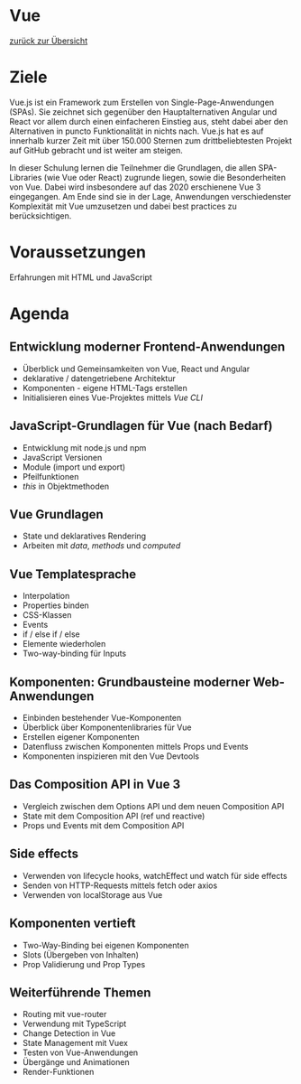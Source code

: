 # Vue

[zurück zur Übersicht](index.html)

# Ziele

Vue.js ist ein Framework zum Erstellen von Single-Page-Anwendungen (SPAs). Sie zeichnet sich gegenüber den Hauptalternativen Angular und React vor allem durch einen einfacheren Einstieg aus, steht dabei aber den Alternativen in puncto Funktionalität in nichts nach. Vue.js hat es auf innerhalb kurzer Zeit mit über 150.000 Sternen zum drittbeliebtesten Projekt auf GitHub gebracht und ist weiter am steigen.

In dieser Schulung lernen die Teilnehmer die Grundlagen, die allen SPA-Libraries (wie Vue oder React) zugrunde liegen, sowie die Besonderheiten von Vue. Dabei wird insbesondere auf das 2020 erschienene Vue 3 eingegangen. Am Ende sind sie in der Lage, Anwendungen verschiedenster Komplexität mit Vue umzusetzen und dabei best practices zu berücksichtigen.

# Voraussetzungen

Erfahrungen mit HTML und JavaScript

# Agenda

## Entwicklung moderner Frontend-Anwendungen

- Überblick und Gemeinsamkeiten von Vue, React und Angular
- deklarative / datengetriebene Architektur
- Komponenten - eigene HTML-Tags erstellen
- Initialisieren eines Vue-Projektes mittels _Vue CLI_

## JavaScript-Grundlagen für Vue (nach Bedarf)

- Entwicklung mit node.js und npm
- JavaScript Versionen
- Module (import und export)
- Pfeilfunktionen
- _this_ in Objektmethoden

## Vue Grundlagen

- State und deklaratives Rendering
- Arbeiten mit _data_, _methods_ und _computed_

## Vue Templatesprache

- Interpolation
- Properties binden
- CSS-Klassen
- Events
- if / else if / else
- Elemente wiederholen
- Two-way-binding für Inputs

## Komponenten: Grundbausteine moderner Web-Anwendungen

- Einbinden bestehender Vue-Komponenten
- Überblick über Komponentenlibraries für Vue
- Erstellen eigener Komponenten
- Datenfluss zwischen Komponenten mittels Props und Events
- Komponenten inspizieren mit den Vue Devtools

## Das Composition API in Vue 3

- Vergleich zwischen dem Options API und dem neuen Composition API
- State mit dem Composition API (ref und reactive)
- Props und Events mit dem Composition API

## Side effects

- Verwenden von lifecycle hooks, watchEffect und watch für side effects
- Senden von HTTP-Requests mittels fetch oder axios
- Verwenden von localStorage aus Vue

## Komponenten vertieft

- Two-Way-Binding bei eigenen Komponenten
- Slots (Übergeben von Inhalten)
- Prop Validierung und Prop Types

## Weiterführende Themen

- Routing mit vue-router
- Verwendung mit TypeScript
- Change Detection in Vue
- State Management mit Vuex
- Testen von Vue-Anwendungen
- Übergänge und Animationen
- Render-Funktionen
